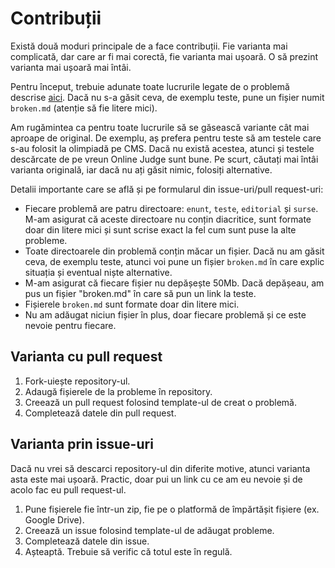 # Contribuții

Există două moduri principale de a face contribuții. Fie varianta mai complicată, dar care ar fi mai corectă, fie varianta mai ușoară.
O să prezint varianta mai ușoară mai întâi.

Pentru început, trebuie adunate toate lucrurile legate de o problemă descrise [aici](https://github.com/tincaMatei/arhiva-info#format-arhiv%C4%83). 
Dacă nu s-a găsit ceva, de exemplu teste, pune un fișier numit `broken.md` (atenție să fie litere mici).

Am rugămintea ca pentru toate lucrurile să se găsească variante cât mai aproape de original. De exemplu, aș prefera pentru teste să am testele care s-au folosit la olimpiadă pe CMS. Dacă nu există acestea, atunci și testele descărcate de pe vreun Online Judge sunt bune. Pe scurt, căutați mai întâi varianta originală, iar dacă nu ați găsit nimic, folosiți alternative.

Detalii importante care se află și pe formularul din issue-uri/pull request-uri:

* Fiecare problemă are patru directoare: `enunt`, `teste`, `editorial` și `surse`. M-am asigurat că aceste directoare nu conțin diacritice, sunt formate doar din litere mici și sunt scrise exact la fel cum sunt puse la alte probleme.
* Toate directoarele din problemă conțin măcar un fișier. Dacă nu am găsit ceva, de exemplu teste, atunci voi pune un fișier `broken.md` în care explic situația și eventual niște alternative.
* M-am asigurat că fiecare fișier nu depășește 50Mb. Dacă depășeau, am pus un fișier "broken.md" în care să pun un link la teste.
* Fișierele `broken.md` sunt formate doar din litere mici.
* Nu am adăugat niciun fișier în plus, doar fiecare problemă și ce este nevoie pentru fiecare.

## Varianta cu pull request

1. Fork-uiește repository-ul.
2. Adaugă fișierele de la probleme în repository.
3. Creează un pull request folosind template-ul de creat o problemă.
4. Completează datele din pull request.

## Varianta prin issue-uri

Dacă nu vrei să descarci repository-ul din diferite motive, atunci varianta asta este mai ușoară. Practic, doar pui un link cu ce am eu nevoie și de acolo fac eu pull request-ul.

1. Pune fișierele fie într-un zip, fie pe o platformă de împărtășit fișiere (ex. Google Drive).
2. Creează un issue folosind template-ul de adăugat probleme.
3. Completează datele din issue.
4. Așteaptă. Trebuie să verific că totul este în regulă.
